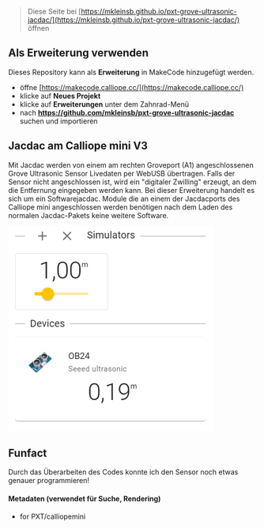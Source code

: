 
> Diese Seite bei [https://mkleinsb.github.io/pxt-grove-ultrasonic-jacdac/](https://mkleinsb.github.io/pxt-grove-ultrasonic-jacdac/) öffnen

## Als Erweiterung verwenden

Dieses Repository kann als **Erweiterung** in MakeCode hinzugefügt werden.

* öffne [https://makecode.calliope.cc/](https://makecode.calliope.cc/)
* klicke auf **Neues Projekt**
* klicke auf **Erweiterungen** unter dem Zahnrad-Menü
* nach **https://github.com/mkleinsb/pxt-grove-ultrasonic-jacdac** suchen und importieren

## Jacdac am Calliope mini V3

Mit Jacdac werden von einem am rechten Groveport (A1) angeschlossenen Grove Ultrasonic Sensor Livedaten per WebUSB übertragen. 
Falls der Sensor nicht angeschlossen ist, wird ein "digitaler Zwilling" erzeugt, an dem die Entfernung eingegeben werden kann.
Bei dieser Erweiterung handelt es sich um ein Softwarejacdac. Module die an einem der Jacdacports des Calliope mini 
angeschlossen werden benötigen nach dem Laden des normalen Jacdac-Pakets keine weitere Software.


![... in Aktion](https://github.com/MKleinSB/pxt-grove-ultrasonic-jacdac/blob/master/Ultrasonic.jpg)

## Funfact
Durch das Überarbeiten des Codes konnte ich den Sensor noch etwas genauer programmieren!

#### Metadaten (verwendet für Suche, Rendering)

* for PXT/calliopemini
<script src="https://makecode.com/gh-pages-embed.js"></script><script>makeCodeRender("{{ site.makecode.home_url }}", "{{ site.github.owner_name }}/{{ site.github.repository_name }}");</script>
